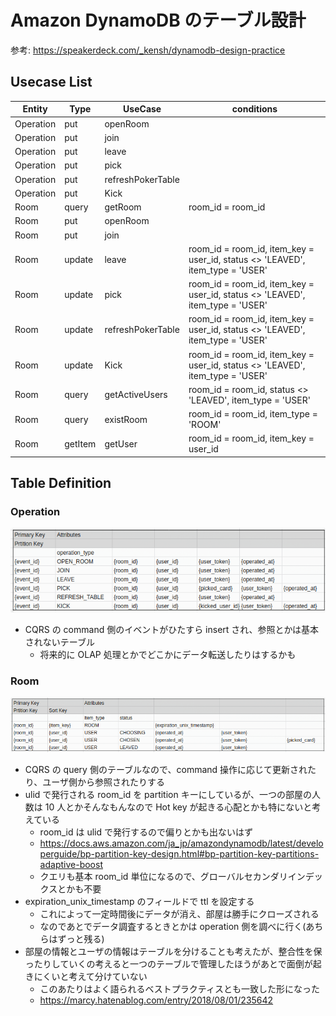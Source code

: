 # Amazon DynamoDB のテーブル設計

参考: https://speakerdeck.com/_kensh/dynamodb-design-practice

## Usecase List

| Entity    | Type    | UseCase           | conditions                                                                    |
| --------- | ------- | ----------------- | ----------------------------------------------------------------------------- |
| Operation | put     | openRoom          |                                                                               |
| Operation | put     | join              |                                                                               |
| Operation | put     | leave             |                                                                               |
| Operation | put     | pick              |                                                                               |
| Operation | put     | refreshPokerTable |                                                                               |
| Operation | put     | Kick              |                                                                               |
| Room      | query   | getRoom           | room_id = room_id                                                             |
| Room      | put     | openRoom          |                                                                               |
| Room      | put     | join              |                                                                               |
| Room      | update  | leave             | room_id = room_id, item_key = user_id, status <> 'LEAVED', item_type = 'USER' |
| Room      | update  | pick              | room_id = room_id, item_key = user_id, status <> 'LEAVED', item_type = 'USER' |
| Room      | update  | refreshPokerTable | room_id = room_id, item_key = user_id, status <> 'LEAVED', item_type = 'USER' |
| Room      | update  | Kick              | room_id = room_id, item_key = user_id, status <> 'LEAVED', item_type = 'USER' |
| Room      | query   | getActiveUsers    | room_id = room_id, status <> 'LEAVED', item_type = 'USER'                     |
| Room      | query   | existRoom         | room_id = room_id, item_type = 'ROOM'                                         |
| Room      | getItem | getUser           | room_id = room_id, item_key = user_id                                         |

## Table Definition

### Operation

![operation](./operation.png)

- CQRS の command 側のイベントがひたすら insert され、参照とかは基本されないテーブル
  - 将来的に OLAP 処理とかでどこかにデータ転送したりはするかも

### Room

![room](./room.png)

- CQRS の query 側のテーブルなので、command 操作に応じて更新されたり、ユーザ側から参照されたりする
- ulid で発行される room_id を partition キーにしているが、一つの部屋の人数は 10 人とかそんなもんなので Hot key が起きる心配とかも特にないと考えている
  - room_id は ulid で発行するので偏りとかも出ないはず
  - https://docs.aws.amazon.com/ja_jp/amazondynamodb/latest/developerguide/bp-partition-key-design.html#bp-partition-key-partitions-adaptive-boost
  - クエリも基本 room_id 単位になるので、グローバルセカンダリインデックスとかも不要
- expiration_unix_timestamp のフィールドで ttl を設定する
  - これによって一定時間後にデータが消え、部屋は勝手にクローズされる
  - なのであとでデータ調査するときとかは operation 側を調べに行く(あちらはずっと残る)
- 部屋の情報とユーザの情報はテーブルを分けることも考えたが、整合性を保ったりしていくの考えると一つのテーブルで管理したほうがあとで面倒が起きにくいと考えて分けていない
  - このあたりはよく語られるベストプラクティスとも一致した形になった
  - https://marcy.hatenablog.com/entry/2018/08/01/235642

